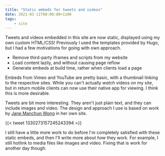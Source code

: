```yaml
---
title: "Static embeds for tweets and videos"
date: 2021-03-11T00:00:00+1100
tags:
    - site
---
```


Tweets and videos embedded in this site are now static, displayed using my own custom HTML/CSS! Previously I used the templates provided by Hugo, but I had a few motivations for going with own approach.

<!--more-->

-   Remove third-party iframes and scripts from my website
-   Load content lazily, and without causing page reflow
-   Generate embeds at build time, rather when clients load a page

Embeds from Vimeo and YouTube are pretty basic, with a thumbnail linking to the respective sites. While you can't actually _watch_ videos on my site, but in return mobile clients can now use their native app for viewing. I think this is more desirable.

Tweets are bit more interesting. They aren't just plain text, and they can include images and video. The design and approach I use is based on work by [Jane Manchun Wong](https://wongmjane.com/) in her own site.

{{< tweet 1330273157245243394 >}}

I still have a little more work to do before I'm completely satisfied with these static embeds, and then I'll write more about _how_ they work. For example, I still hotlink to media files like images and video. Fixing that is work for another day though.
